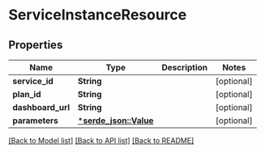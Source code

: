 # ServiceInstanceResource

## Properties

Name | Type | Description | Notes
------------ | ------------- | ------------- | -------------
**service_id** | **String** |  | [optional] 
**plan_id** | **String** |  | [optional] 
**dashboard_url** | **String** |  | [optional] 
**parameters** | [***serde_json::Value**](.md) |  | [optional] 

[[Back to Model list]](../README.md#documentation-for-models) [[Back to API list]](../README.md#documentation-for-api-endpoints) [[Back to README]](../README.md)


